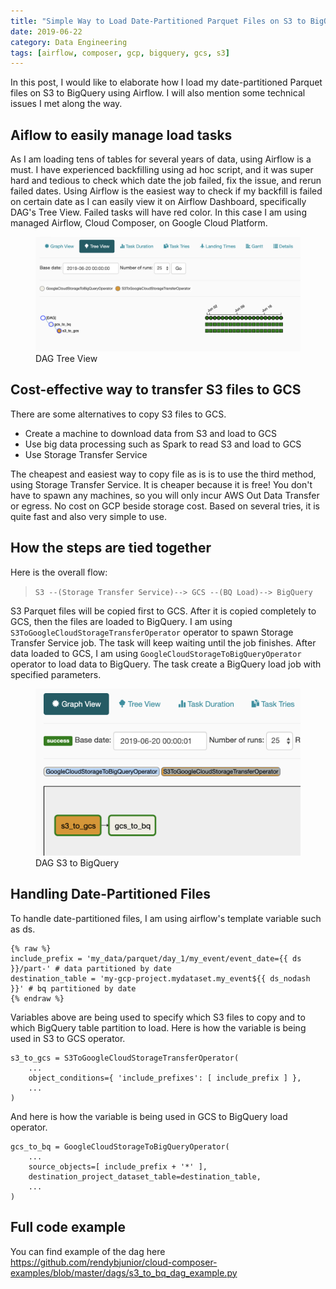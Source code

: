 ```yaml
---
title: "Simple Way to Load Date-Partitioned Parquet Files on S3 to BigQuery using Cloud Composer"
date: 2019-06-22
category: Data Engineering
tags: [airflow, composer, gcp, bigquery, gcs, s3]
---
```


In this post, I would like to elaborate how I load my date-partitioned Parquet files on S3 to BigQuery using Airflow. I will also mention some technical issues I met along the way.

## Aiflow to easily manage load tasks
As I am loading tens of tables for several years of data, using Airflow is a must. I have experienced backfilling using ad hoc script, and it was super hard and tedious to check which date the job failed, fix the issue, and rerun failed dates. Using Airflow is the easiest way to check if my backfill is failed on certain date as I can easily view it on Airflow Dashboard, specifically  DAG's Tree View. Failed tasks will have red color. In this case I am using managed Airflow, Cloud Composer, on Google Cloud Platform.

<figure class="third">
	<img src="/assets/images/dag_tree_view.png">
  <figcaption>DAG Tree View</figcaption>
</figure>

## Cost-effective way to transfer S3 files to GCS
There are some alternatives to copy S3 files to GCS.
- Create a machine to download data from S3 and load to GCS
- Use big data processing such as Spark to read S3 and load to GCS
- Use Storage Transfer Service

The cheapest and easiest way to copy file as is is to use the third method, using Storage Transfer Service. It is cheaper because it is free! You don't have to spawn any machines, so you will only incur AWS Out Data Transfer or egress. No cost on GCP beside storage cost. Based on several tries, it is quite fast and also very simple to use.

## How the steps are tied together
Here is the overall flow:
> `S3 --(Storage Transfer Service)--> GCS --(BQ Load)--> BigQuery`

S3 Parquet files will be copied first to GCS. After it is copied completely to GCS, then the files are loaded to BigQuery. I am using `S3ToGoogleCloudStorageTransferOperator` operator to spawn Storage Transfer Service job. The task will keep waiting until the job finishes. After data loaded to GCS, I am using `GoogleCloudStorageToBigQueryOperator` operator to load data to BigQuery. The task create a BigQuery load job with specified parameters.

<figure class="third">
	<img src="/assets/images/s3_to_bq_dag.png">
  <figcaption>DAG S3 to BigQuery</figcaption>
</figure>

## Handling Date-Partitioned Files
To handle date-partitioned files, I am using airflow's template variable such as ds.
```
{% raw %}
include_prefix = 'my_data/parquet/day_1/my_event/event_date={{ ds }}/part-' # data partitioned by date
destination_table = 'my-gcp-project.mydataset.my_event${{ ds_nodash }}' # bq partitioned by date
{% endraw %}
```
Variables above are being used to specify which S3 files to copy and to which BigQuery table partition to load. Here is how the variable is being used in S3 to GCS operator.
```
s3_to_gcs = S3ToGoogleCloudStorageTransferOperator(
    ...
    object_conditions={ 'include_prefixes': [ include_prefix ] },
    ...
)
```
And here is how the variable is being used in GCS to BigQuery load operator.
```
gcs_to_bq = GoogleCloudStorageToBigQueryOperator(
    ...
    source_objects=[ include_prefix + '*' ],
    destination_project_dataset_table=destination_table,
    ...
)
```

## Full code example
You can find example of the dag here https://github.com/rendybjunior/cloud-composer-examples/blob/master/dags/s3_to_bq_dag_example.py

